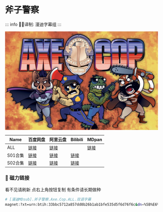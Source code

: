 # 斧子警察

::: info
✍🏻译制: 漫迪字幕组
:::

![axe-cop-banner-11.jpg](axe-cop-banner-11.jpg)

| Name | 百度网盘 | 阿里云盘 | Bilibili | MDpan |
| --- | --- | --- | --- | --- |
| ALL |[链接](https://pan.baidu.com/s/1icuXS2xsafwPG0vT1Un41w?pwd=2x48) |[链接](https://www.aliyundrive.com/s/gW3fZKonnMq) |  |[链接](https://mdpan.tk/%E6%96%A7%E5%AD%90%E8%AD%A6%E5%AF%9F) |
| S01合集 |[链接](https://pan.baidu.com/s/1yAkJW9-AphNAqPJZJsXkqw?pwd=hume) |[链接](https://www.aliyundrive.com/s/TeYyn92ZhZ8) |[链接](https://www.bilibili.com/video/BV1yx411A7qW) |  |
| S02合集 |[链接](https://pan.baidu.com/s/1TckDRtTbuW_XznNRWfILVg?pwd=jpjq) |[链接](https://www.aliyundrive.com/s/m33urxV6gRy) |[链接](https://www.bilibili.com/video/BV1Ys411m7ak) |  |

### 🧲 磁力链接

看不见请刷新 点右上角按钮复制 有条件请长期做种

```bash
# [漫迪MDsub].斧子警察.Axe.Cop.ALL.双语字幕
magnet:?xt=urn:btih:33bbc5712a857dd0b26b1ab1bfe535d5f6d76f6c&dn=%5B%E6%BC%AB%E8%BF%AAMDsub%5D.%E6%96%A7%E5%AD%90%E8%AD%A6%E5%AF%9F.Axe.Cop.ALL.%E5%8F%8C%E8%AF%AD%E5%AD%97%E5%B9%95&tr=http%3A%2F%2Falltorrents.net%3A80%2Fbt%2Fannounce.php&tr=http%3A%2F%2Fbluebird-hd.org%2Fannounce.php&tr=http%3A%2F%2Fwww.thetradersden.org%2Fforums%2Ftracker%2Fannounce.php&tr=http%3A%2F%2Ftracker.trancetraffic.com%3A80%2Fannounce.php&tr=http%3A%2F%2Firrenhaus.dyndns.dk%3A80%2Fannounce.php&tr=http%3A%2F%2F1337.abcvg.info%3A80%2Fannounce&tr=http%3A%2F%2Fbt.beatrice-raws.org%3A80%2Fannounce&tr=http%3A%2F%2Fwww.tribalmixes.com%3A80%2Fannounce.php&tr=http%3A%2F%2Fwww.wareztorrent.com%3A80%2Fannounce
```